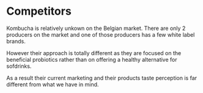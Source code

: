 # Competitors
Kombucha is relatively unkown on the Belgian market.  There are only 2 producers on the market and one of those producers has a few white label brands.

However their approach is totally different as they are focused on the  beneficial probiotics rather than on offering a healthy alternative for sofdrinks.

As a result their current marketing and their products taste perception is far different from what we have in mind.
